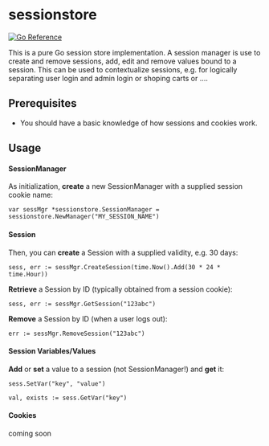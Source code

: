 # sessionstore

[![Go Reference](https://pkg.go.dev/badge/github.com/KaiserWerk/sessionstore.svg)](https://pkg.go.dev/github.com/KaiserWerk/sessionstore)

This is a pure Go session store implementation. A session manager is use to create 
and remove sessions, add, edit and remove values bound to a session. This can be used to contextualize sessions,
e.g. for logically separating user login and admin login or shoping carts or ....

## Prerequisites

* You should have a basic knowledge of how sessions and cookies work.

## Usage

#### SessionManager

As initialization, __create__ a new SessionManager with a supplied session cookie name:

```
var sessMgr *sessionstore.SessionManager = sessionstore.NewManager("MY_SESSION_NAME")
```

#### Session

Then, you can __create__ a Session with a supplied validity, e.g. 30 days: 

```
sess, err := sessMgr.CreateSession(time.Now().Add(30 * 24 * time.Hour))
```

__Retrieve__ a Session by ID (typically obtained from a session cookie):

```
sess, err := sessMgr.GetSession("123abc")
```

__Remove__ a Session by ID (when a user logs out): 

```
err := sessMgr.RemoveSession("123abc")
```

#### Session Variables/Values

__Add__ or __set__ a value to a session (not SessionManager!) and __get__ it:

```
sess.SetVar("key", "value")

val, exists := sess.GetVar("key")
```

#### Cookies
coming soon
```

```

